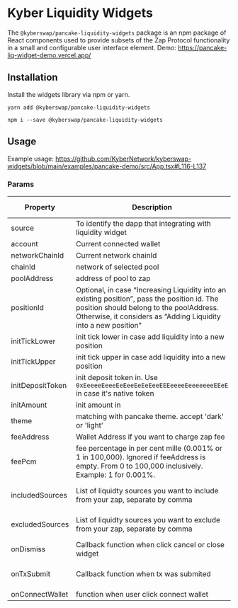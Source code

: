 # Kyber Liquidity Widgets

The `@kyberswap/pancake-liquidity-widgets` package is an npm package of React components used to provide subsets of the Zap Protocol functionality in a small and configurable user interface element.
Demo: https://pancake-liq-widget-demo.vercel.app/

## Installation
Install the widgets library via npm or yarn.

```
yarn add @kyberswap/pancake-liquidity-widgets
```

```
npm i --save @kyberswap/pancake-liquidity-widgets
```

## Usage
Example usage: https://github.com/KyberNetwork/kyberswap-widgets/blob/main/examples/pancake-demo/src/App.tsx#L116-L137

### Params

Property | Description | Type | Default Value
--- | --- | --- | --- |
source | To identify the dapp that integrating with liquidity widget | string | 
account | Current connected wallet | string | "" 
networkChainId | Current network chainId | number | Required
chainId | network of selected pool | number | Required 
poolAddress | address of pool to zap | string | Required 
positionId | Optional, in case “Increasing Liquidity into an existing position”, pass the position id. The position should belong to the poolAddress. Otherwise, it considers as “Adding Liquidity into a new position” | number | undefined 
initTickLower | init tick lower in case add liquidity into a new position | number | undefined 
initTickUpper | init tick upper in case add liquidity into a new position | number | undefined 
initDepositToken | init deposit token in. Use `0xEeeeeEeeeEeEeeEeEeEeeEEEeeeeEeeeeeeeEEeE` in case it's native token | string | undefined 
initAmount | init amount in | number | undefined 
theme | matching with pancake theme. accept 'dark' or 'light' | string | dark
feeAddress | Wallet Address if you want to charge zap fee | string | undefined 
feePcm | fee percentage in per cent mille (0.001% or 1 in 100,000). Ignored if feeAddress is empty. From 0 to 100,000 inclusively. Example: 1 for 0.001%. | number | undefined 
includedSources | List of liquidty sources you want to include from your zap, separate by comma | [KyberSwap Aggregator Dex Ids](https://docs.kyberswap.com/kyberswap-solutions/kyberswap-aggregator/dex-ids) | 
excludedSources | List of liquidty sources you want to exclude from your zap, separate by comma | [KyberSwap Aggregator Dex Ids](https://docs.kyberswap.com/kyberswap-solutions/kyberswap-aggregator/dex-ids) | 
onDismiss | Callback function when click cancel or close widget | () => void | 
onTxSubmit | Callback function when tx was submited  | (txHash: string) => void | 
onConnectWallet | function when user click connect wallet  | () => void | 
